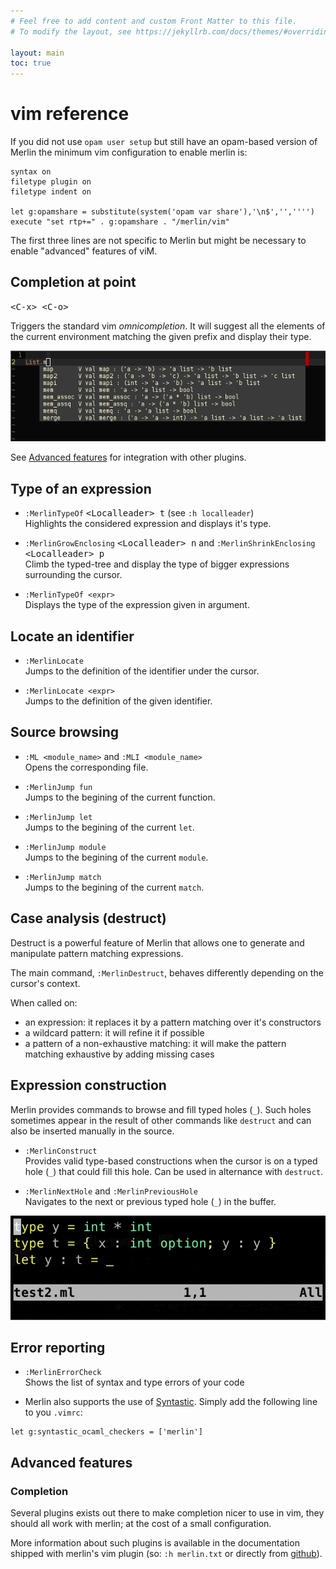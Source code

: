 ```yaml
---
# Feel free to add content and custom Front Matter to this file.
# To modify the layout, see https://jekyllrb.com/docs/themes/#overriding-theme-defaults

layout: main
toc: true
---
```

# vim reference

If you did not use `opam user setup` but still have an opam-based version of
Merlin the minimum vim configuration to enable merlin is:

```viml
syntax on
filetype plugin on
filetype indent on

let g:opamshare = substitute(system('opam var share'),'\n$','','''')
execute "set rtp+=" . g:opamshare . "/merlin/vim"
```

The first three lines are not specific to Merlin but might be necessary to
enable "advanced" features of viM.

## Completion at point

<kbd>&lt;C-x&gt; &lt;C-o&gt;</kbd>

Triggers the standard vim _omnicompletion_. It will suggest all the elements of
the current environment matching the given prefix and display their type.

![vim completion](complete.png)

See [Advanced features](#advanced-features) for integration with other plugins.

## Type of an expression

- `:MerlinTypeOf` <kbd>&lt;Localleader&gt; t</kbd> (see `:h localleader`) \
Highlights the considered expression and displays it's type.

- `:MerlinGrowEnclosing` <kbd>&lt;Localleader&gt; n</kbd> and
`:MerlinShrinkEnclosing` <kbd>&lt;Localleader&gt; p</kbd>\
Climb the typed-tree and display the type of bigger expressions surrounding the
cursor.

- `:MerlinTypeOf <expr>` \
Displays the type of the expression given in argument.

## Locate an identifier

- `:MerlinLocate` \
Jumps to the definition of the identifier under the cursor.

- `:MerlinLocate <expr>` \
Jumps to the definition of the given identifier.


## Source browsing

- `:ML <module_name>` and `:MLI <module_name>` \
Opens the corresponding file.

- `:MerlinJump fun` \
Jumps to the begining of the current function.

- `:MerlinJump let` \
Jumps to the begining of the current `let`.

- `:MerlinJump module` \
Jumps to the begining of the current `module`.

- `:MerlinJump match` \
Jumps to the begining of the current `match`.

## Case analysis (destruct)

Destruct is a powerful feature of Merlin that allows one to generate and
manipulate pattern matching expressions.

The main command, `:MerlinDestruct`, behaves differently depending on the
cursor's context.

When called on:
- an expression: it replaces it by a pattern matching over it's constructors
- a wildcard pattern: it will refine it if possible
- a pattern of a non-exhaustive matching: it will make the pattern matching
  exhaustive by adding missing cases

## Expression construction

Merlin provides commands to browse and fill typed holes (`_`). Such holes
sometimes appear in the result of other commands like `destruct` and can also be
inserted manually in the source.

- `:MerlinConstruct` \
Provides valid type-based constructions when the cursor is on a typed hole (`_`) that
could fill this hole. Can be used in alternance with `destruct`.

- `:MerlinNextHole` and `:MerlinPreviousHole` \
Navigates to the next or previous typed hole (`_`) in the buffer.

![Construct demo](construct.gif)

## Error reporting

- `:MerlinErrorCheck` \
Shows the list of syntax and type errors of your code

- Merlin also supports the use of
  [Syntastic](https://github.com/scrooloose/syntastic). Simply add the following line
  to you `.vimrc`:
```
let g:syntastic_ocaml_checkers = ['merlin']
```

## Advanced features

### Completion

Several plugins exists out there to make completion nicer to use in vim, they
should all work with merlin; at the cost of a small configuration.

More information about such plugins is available in the documentation shipped
with merlin's vim plugin (so: `:h merlin.txt` or directly from
[github](https://github.com/the-lambda-church/merlin/blob/master/vim/merlin/doc/merlin.txt)).
